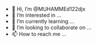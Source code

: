 - 👋 Hi, I’m @MUHAMMEd122djx
- 👀 I’m interested in ...
- 🌱 I’m currently learning ...
- 💞️ I’m looking to collaborate on ...
- 📫 How to reach me ...

<!---
MUHAMMEd122djx/MUHAMMEd122djx is a ✨ special ✨ repository because its `README.md` (this file) appears on your GitHub profile.
You can click the Preview link to take a look at your changes.
--->

